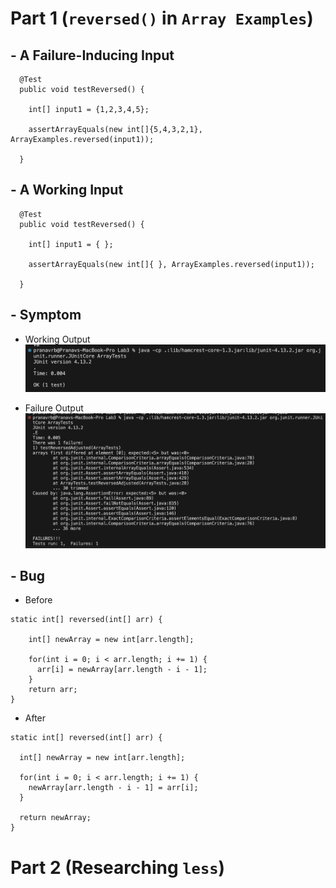# Part 1 (`reversed()` in `Array Examples`)


## - A Failure-Inducing Input
> 
> 
      @Test
      public void testReversed() {
     
        int[] input1 = {1,2,3,4,5};
     
        assertArrayEquals(new int[]{5,4,3,2,1}, ArrayExamples.reversed(input1));
     
      }


## - A Working Input
> 
> 
      @Test
      public void testReversed() {
     
        int[] input1 = { };
     
        assertArrayEquals(new int[]{ }, ArrayExamples.reversed(input1));
     
      }


## - Symptom
-   Working Output
![ReverseWorksTest](ReverseWorksTest.png)

-   Failure Output
![ReverseFailure](ReverseFailure.png)


## - Bug
-   Before
> 
>
    static int[] reversed(int[] arr) {

        int[] newArray = new int[arr.length];
    
        for(int i = 0; i < arr.length; i += 1) {
          arr[i] = newArray[arr.length - i - 1];
        }
        return arr;
    }

- After
>
>
    static int[] reversed(int[] arr) {
      
      int[] newArray = new int[arr.length];
    
      for(int i = 0; i < arr.length; i += 1) {
        newArray[arr.length - i - 1] = arr[i];
      }
      
      return newArray;
    }


# Part 2 (Researching `less`)
